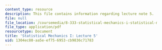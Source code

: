```yaml
---
content_type: resource
description: This file contains information regarding lecture note 5.
file: null
file_location: /coursemedia/8-333-statistical-mechanics-i-statistical-mechanics-of-particles-fall-2013/1304ec80aa5eef756953cb9836c71783_MIT8_333F13_Lec5.pdf
file_type: application/pdf
resourcetype: Document
title: 'Statistical Mechanics I: Lecture 5'
uid: 1304ec80-aa5e-ef75-6953-cb9836c71783
---
```

